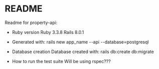 # README

Readme for property-api:

* Ruby version
Ruby 3.3.8
Rails 8.0.1

* Generated with:
rails new app_name --api --database=postgresql

* Database creation
Database created with:
rails db:create db:migrate
<!-- Might add seeds??? -->

<!-- * Database initialization -->

* How to run the test suite
Will be using rspec???

<!-- * Services (job queues, cache servers, search engines, etc.)

* Deployment instructions

* ... -->
